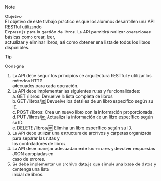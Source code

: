 > [!NOTE]
Objetivo  
El objetivo de este trabajo práctico es que los alumnos desarrollen una API RESTful utilizando  
Express.js para la gestión de libros. La API permitirá realizar operaciones básicas como crear, leer,  
actualizar y eliminar libros, así como obtener una lista de todos los libros disponibles.  
> [!TIP]
Consigna  
1. La API debe seguir los principios de arquitectura RESTful y utilizar los métodos HTTP  
adecuados para cada operación.  
2. La API debe implementar las siguientes rutas y funcionalidades:  
a. GET /libros: Devuelve la lista completa de libros.  
b. GET /libros/:id: Devuelve los detalles de un libro específico según su ID.  
c. POST /libros: Crea un nuevo libro con la información proporcionada.  
d. PUT /libros/:id: Actualiza la información de un libro específico según su ID.  
e. DELETE /libros/:id: Elimina un libro específico según su ID.  
3. La API debe utilizar una estructura de archivos y carpetas organizada para separar las rutas y  
los controladores de libros.  
4. La API debe manejar adecuadamente los errores y devolver respuestas JSON apropiadas en  
caso de errores.  
5. Se debe implementar un archivo data.js que simule una base de datos y contenga una lista  
inicial de libros.  
